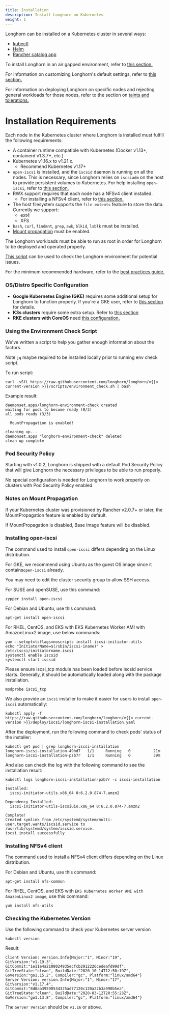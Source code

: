 ```yaml
---
title: Installation
description: Install Longhorn on Kubernetes
weight: 1
---
```


Longhorn can be installed on a Kubernetes cluster in several ways:

- [kubectl](./install-with-kubectl/)
- [Helm](./install-with-helm/)
- [Rancher catalog app](./install-with-rancher)

To install Longhorn in an air gapped environment, refer to [this section.](../../advanced-resources/deploy/airgap)

For information on customizing Longhorn's default settings, refer to [this section.](../../advanced-resources/deploy/customizing-default-settings)

For information on deploying Longhorn on specific nodes and rejecting general workloads for those nodes, refer to the section on [taints and tolerations.](../../advanced-resources/deploy/taint-toleration)

# Installation Requirements

Each node in the Kubernetes cluster where Longhorn is installed must fulfill the following requirements:

-  A container runtime compatible with Kubernetes (Docker v1.13+, containerd v1.3.7+, etc.)
-  Kubernetes v1.16.x to v1.21.x.
    - Recommend Kubernetes v1.17+
-  `open-iscsi` is installed, and the `iscsid` daemon is running on all the nodes. This is necessary, since Longhorn relies on `iscsiadm` on the host to provide persistent volumes to Kubernetes. For help installing `open-iscsi`, refer to [this section.](#installing-open-iscsi)
-  RWX support requires that each node has a NFSv4 client installed.
    - For installing a NFSv4 client, refer to [this section.](#installing-nfsv4-client)
- The host filesystem supports the `file extents` feature to store the data. Currently we support:
    - ext4
    - XFS
- `bash`, `curl`, `findmnt`, `grep`, `awk`, `blkid`, `lsblk` must be installed.
- [Mount propagation](https://kubernetes-csi.github.io/docs/deploying.html#enabling-mount-propagation) must be enabled.

The Longhorn workloads must be able to run as root in order for Longhorn to be deployed and operated properly.

[This script](#using-the-environment-check-script) can be used to check the Longhorn environment for potential issues.

For the minimum recommended hardware, refer to the [best practices guide.](../../best-practices/#minimum-recommended-hardware)

### OS/Distro Specific Configuration

- **Google Kubernetes Engine (GKE)** requires some additional setup for Longhorn to function properly. If you're a GKE user, refer to [this section](../../advanced-resources/os-distro-specific/csi-on-gke) for details.
- **K3s clusters** require some extra setup. Refer to [this section](../../advanced-resources/os-distro-specific/csi-on-k3s)
- **RKE clusters with CoreOS** need [this configuration.](../../advanced-resources/os-distro-specific/csi-on-rke-and-coreos)

### Using the Environment Check Script

We've written a script to help you gather enough information about the factors.

Note `jq` maybe required to be installed locally prior to running env check script.

To run script:

```shell
curl -sSfL https://raw.githubusercontent.com/longhorn/longhorn/v{{< current-version >}}/scripts/environment_check.sh | bash
```

Example result:

```shell
daemonset.apps/longhorn-environment-check created
waiting for pods to become ready (0/3)
all pods ready (3/3)

  MountPropagation is enabled!

cleaning up...
daemonset.apps "longhorn-environment-check" deleted
clean up complete
```

### Pod Security Policy

Starting with v1.0.2, Longhorn is shipped with a default Pod Security Policy that will give Longhorn the necessary privileges to be able to run properly.

No special configuration is needed for Longhorn to work properly on clusters with Pod Security Policy enabled.

### Notes on Mount Propagation

If your Kubernetes cluster was provisioned by Rancher v2.0.7+ or later, the MountPropagation feature is enabled by default.

If MountPropagation is disabled, Base Image feature will be disabled.

### Installing open-iscsi

The command used to install `open-iscsi` differs depending on the Linux distribution.

For GKE, we recommend using Ubuntu as the guest OS image since it contains`open-iscsi` already.

You may need to edit the cluster security group to allow SSH access.

For SUSE and openSUSE, use this command:

```
zypper install open-iscsi
```

For Debian and Ubuntu, use this command:

```
apt-get install open-iscsi
```

For RHEL, CentOS, and EKS with EKS Kubernetes Worker AMI with AmazonLinux2 image, use below commands:

```
yum --setopt=tsflags=noscripts install iscsi-initiator-utils
echo "InitiatorName=$(/sbin/iscsi-iname)" > /etc/iscsi/initiatorname.iscsi
systemctl enable iscsid
systemctl start iscsid
```

Please ensure iscsi_tcp module has been loaded before iscsid service starts. Generally, it should be automatically loaded along with the package installation.

```
modprobe iscsi_tcp
```

We also provide an `iscsi` installer to make it easier for users to install `open-iscsi` automatically:
```
kubectl apply -f https://raw.githubusercontent.com/longhorn/longhorn/v{{< current-version >}}/deploy/iscsi/longhorn-iscsi-installation.yaml
```
After the deployment, run the following command to check pods' status of the installer:
```
kubectl get pod | grep longhorn-iscsi-installation
longhorn-iscsi-installation-49hd7   1/1     Running   0          21m
longhorn-iscsi-installation-pzb7r   1/1     Running   0          39m
```
And also can check the log with the following command to see the installation result:
```
kubectl logs longhorn-iscsi-installation-pzb7r -c iscsi-installation
...
Installed:
  iscsi-initiator-utils.x86_64 0:6.2.0.874-7.amzn2

Dependency Installed:
  iscsi-initiator-utils-iscsiuio.x86_64 0:6.2.0.874-7.amzn2

Complete!
Created symlink from /etc/systemd/system/multi-user.target.wants/iscsid.service to /usr/lib/systemd/system/iscsid.service.
iscsi install successfully
```

### Installing NFSv4 client

The command used to install a NFSv4 client differs depending on the Linux distribution.

For Debian and Ubuntu, use this command:

```
apt-get install nfs-common
```

For RHEL, CentOS, and EKS with `EKS Kubernetes Worker AMI with AmazonLinux2 image`, use this command:

```
yum install nfs-utils
```

### Checking the Kubernetes Version

Use the following command to check your Kubernetes server version

```shell
kubectl version
```

Result:

```shell
Client Version: version.Info{Major:"1", Minor:"19", GitVersion:"v1.19.3", GitCommit:"1e11e4a2108024935ecfcb2912226cedeafd99df", GitTreeState:"clean", BuildDate:"2020-10-14T12:50:19Z", GoVersion:"go1.15.2", Compiler:"gc", Platform:"linux/amd64"}
Server Version: version.Info{Major:"1", Minor:"17", GitVersion:"v1.17.4", GitCommit:"8d8aa39598534325ad77120c120a22b3a990b5ea", GitTreeState:"clean", BuildDate:"2020-03-12T20:55:23Z", GoVersion:"go1.13.8", Compiler:"gc", Platform:"linux/amd64"}
```

The `Server Version` should be `v1.16` or above.


